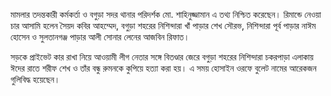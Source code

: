 মামলার তদন্তকারী কর্মকর্তা ও বগুড়া সদর থানার পরিদর্শক মো. শাহিনুজ্জামান এ তথ্য নিশ্চিত করেছেন। রিমান্ডে নেওয়া চার আসামি হলেন সৈয়দ কবির আহম্মেদ, বগুড়া শহরের নিশিন্দারা খাঁ পাড়ার শেখ সৌরভ, নিশিন্দারা পূর্ব পাড়ার নাঈম হোসেন ও সুলতানগঞ্জ পাড়ার আলী সোনার লেনের আজবিন রিফাত।

সড়কে প্রাইভেট কার রাখা নিয়ে আওয়ামী লীগ নেতার সঙ্গে বিতণ্ডার জেরে বগুড়া শহরের নিশিন্দারা চকরপাড়া এলাকায় ঈদের রাতে শরীফ শেখ ও তাঁর বন্ধু রুমনকে কুপিয়ে হত্যা করা হয়। এ সময় হোসাইন ওরফে বুলেট নামের আরেকজন গুলিবিদ্ধ হয়েছেন।
